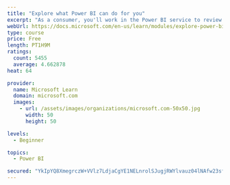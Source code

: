 ```yaml
---
title: "Explore what Power BI can do for you"
excerpt: "As a consumer, you'll work in the Power BI service to review and interact with content that has been shared with you. This module provides the foundational information that you need to work effectively in the Power BI service."
webUrl: https://docs.microsoft.com/en-us/learn/modules/explore-power-bi-service/
type: course
price: Free
length: PT1H9M
ratings:
  count: 5455
  average: 4.662878
heat: 64

provider:
  name: Microsoft Learn
  domain: microsoft.com
  images:
    - url: /assets/images/organizations/microsoft.com-50x50.jpg
      width: 50
      height: 50

levels:
  - Beginner

topics:
  - Power BI

secured: "YkIpYQ8XmegrczW+VVlz7LdjaCgYE1NELnrolSJugjRWYlvauz04lNAfw23sf7SFILnTBERxLTYi5vLEbobYUuZdfVNKgnsheOSDmsVlJAI6TxgSE6leffTivxdeAFsgNhqeOKunTfTrmNQWtHduGMpJchJGUjiCnELlbK4HavCxs0hIa7/WFbTj4TFh0BOn7fMJ1YJpPqRT0iGuAyTghJNf8Q4TJckl0iUdYB1ddQ5X++R/SkY+dAi6wyotx2sFLi4b+swLQGaHcdLz5V4sS7tz/d22P27ULGllSZyNLstn9BZ0CkTYh+w08oQbEyFaoka18Qpzx8+K69CiZHagmSs1YByRoyzW9+PSbIEi4l8iljx486Y//XbGYPcMxFnpbOdgA3EX8yeHbX7KpHPrMw==;d988hdWo6RFmRzj8Jxm94w=="
---
```


